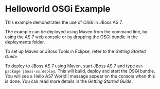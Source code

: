 Helloworld OSGi Example
=======================

This example demonstrates the use of *OSGi* in JBoss AS 7.

The example can be deployed using Maven from the command line, by using the AS 7 
web console or by dropping the OSGi bundle in the deployments folder.

To set up Maven or JBoss Tools in Eclipse, refer to the _Getting Started Guide_.

To deploy to JBoss AS 7 using Maven, start JBoss AS 7 and type 
  `mvn package jboss-as:deploy`.
This will build, deploy and start the OSGi bundle. You will see a 
  Hello AS7 World!!
message appear on the console when this is done. You can read more details in the 
_Getting Started Guide_.
